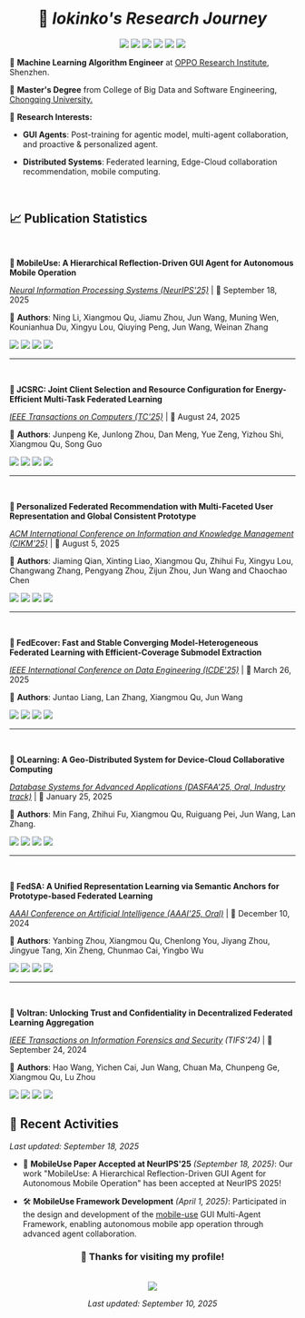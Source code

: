 <div align="center">
  
# 👋 *lokinko's Research Journey*

<img src="https://img.shields.io/badge/GitHub-lokinko-181717?style=flat-square&logo=github&logoColor=white" />
<img src="https://img.shields.io/badge/Zhihu-lokinko-0084FF?style=flat-square&logo=zhihu&logoColor=white" />
<img src="https://img.shields.io/badge/Email-lokinko.cs@gmail.com-D14836?style=flat-square&logo=gmail&logoColor=white" />


<img src="https://img.shields.io/badge/WeChat-lokinko-07C160?style=flat-square&logo=wechat&logoColor=white" />
<img src="https://img.shields.io/badge/QQ-310556100-12B7F5?style=flat-square&logo=tencentqq&logoColor=white" />
<img src="https://img.shields.io/badge/Steam-Lokinko-1B2838?style=flat-square&logo=steam&logoColor=white" /> 


</div>


<div align="left">

🌻 **Machine Learning Algorithm Engineer** at [OPPO Research Institute](https://www.oppo.com/en/), Shenzhen.  

🌱 **Master's Degree** from College of Big Data and Software Engineering, [Chongqing University.](https://www.cqu.edu.cn/)  

🤖 **Research Interests:**

- **GUI Agents**: Post-training for agentic model, multi-agent collaboration, and proactive & personalized agent.

- **Distributed Systems**: Federated learning, Edge-Cloud collaboration recommendation, mobile computing.


</div>

<br>


## 📈 Publication Statistics

<br>

<div align="left">

**🔬 MobileUse: A Hierarchical Reflection-Driven GUI Agent for Autonomous Mobile Operation**  

*[Neural Information Processing Systems (NeurIPS'25)](https://arxiv.org/abs/2507.16853)* | 📅 September 18, 2025  

👤 **Authors**: Ning Li, Xiangmou Qu, Jiamu Zhou, Jun Wang, Muning Wen, Kounianhua Du, Xingyu Lou, Qiuying Peng, Jun Wang, Weinan Zhang

<img src="https://img.shields.io/badge/Conference-NeurIPS'25-darkblue?style=flat-square" />
<img src="https://img.shields.io/badge/GUI_Agents-FF6B6B?style=flat-square" />
<img src="https://img.shields.io/badge/Mobile_Operation-4ECDC4?style=flat-square" />
<img src="https://img.shields.io/badge/Hierarchical_Reflection-45B7D1?style=flat-square" />

<br>

---

<br>

<div align="left">

**🔬 JCSRC: Joint Client Selection and Resource Configuration for Energy-Efficient Multi-Task Federated Learning**  

*[IEEE Transactions on Computers (TC'25)](https://ieeexplore.ieee.org/abstract/document/11151100)* | 📅 August 24, 2025  

👤 **Authors**: Junpeng Ke, Junlong Zhou, Dan Meng, Yue Zeng, Yizhou Shi, Xiangmou Qu, Song Guo

<img src="https://img.shields.io/badge/Journal-IEEE_TC-blue?style=flat-square" />
<img src="https://img.shields.io/badge/Federated_Learning-FF6B6B?style=flat-square" />
<img src="https://img.shields.io/badge/Energy_Efficiency-4ECDC4?style=flat-square" />
<img src="https://img.shields.io/badge/Multi_Task_Learning-45B7D1?style=flat-square" />

<br>

---

<br>

**🔬 Personalized Federated Recommendation with Multi-Faceted User Representation and Global Consistent Prototype**  

*[ACM International Conference on Information and Knowledge Management (CIKM'25)]()* | 📅 August 5, 2025  

👤 **Authors**: Jiaming Qian, Xinting Liao, Xiangmou Qu, Zhihui Fu, Xingyu Lou, Changwang Zhang, Pengyang Zhou, Zijun Zhou, Jun Wang and Chaochao Chen


<img src="https://img.shields.io/badge/Conference-CIKM'25-green?style=flat-square" />
<img src="https://img.shields.io/badge/Federated_Learning-FF6B6B?style=flat-square" />
<img src="https://img.shields.io/badge/Recommendation_Systems-96CEB4?style=flat-square" />
<img src="https://img.shields.io/badge/Personalization-FFEAA7?style=flat-square" />

<br>

---

<br>

**🔬 FedEcover: Fast and Stable Converging Model-Heterogeneous Federated Learning with Efficient-Coverage Submodel Extraction**  

*[IEEE International Conference on Data Engineering (ICDE'25)](https://ieeexplore.ieee.org/abstract/document/11113012/)* | 📅 March 26, 2025  

👤 **Authors**: Juntao Liang, Lan Zhang, Xiangmou Qu, Jun Wang

<img src="https://img.shields.io/badge/Conference-ICDE'25-orange?style=flat-square" />
<img src="https://img.shields.io/badge/Federated_Learning-FF6B6B?style=flat-square" />
<img src="https://img.shields.io/badge/Model_Heterogeneity-DDA0DD?style=flat-square" />
<img src="https://img.shields.io/badge/Convergence-98D8C8?style=flat-square" />

<br>

---

<br>

<div align="left">

**🔬 OLearning: A Geo-Distributed System for Device-Cloud Collaborative Computing**

*[Database Systems for Advanced Applications (DASFAA'25, Oral, Industry track)]()* | 📅 January 25, 2025  

👤 **Authors**: Min Fang, Zhihui Fu, Xiangmou Qu, Ruiguang Pei, Jun Wang, Lan Zhang.


<img src="https://img.shields.io/badge/Conference-DASFAA'25-purple?style=flat-square" />
<img src="https://img.shields.io/badge/Distributed_Systems-FF9F43?style=flat-square" />
<img src="https://img.shields.io/badge/Edge_Computing-10AC84?style=flat-square" />
<img src="https://img.shields.io/badge/Industry_Track-FF3838?style=flat-square" />

<br>

---

<br>

**🔬 FedSA: A Unified Representation Learning via Semantic Anchors for Prototype-based Federated Learning** 

*[AAAI Conference on Artificial Intelligence (AAAI'25, Oral)](https://ojs.aaai.org/index.php/AAAI/article/view/34464)* | 📅 December 10, 2024  

👤 **Authors**: Yanbing Zhou, Xiangmou Qu, Chenlong You, Jiyang Zhou, Jingyue Tang, Xin Zheng, Chunmao Cai, Yingbo Wu

<img src="https://img.shields.io/badge/Conference-AAAI'25-red?style=flat-square" />
<img src="https://img.shields.io/badge/Federated_Learning-FF6B6B?style=flat-square" />
<img src="https://img.shields.io/badge/Representation_Learning-74B9FF?style=flat-square" />
<img src="https://img.shields.io/badge/Semantic_Anchors-FDCB6E?style=flat-square" />

<br>

---

<br>

**🔬 Voltran: Unlocking Trust and Confidentiality in Decentralized Federated Learning Aggregation**

*[IEEE Transactions on Information Forensics and Security]((https://ieeexplore.ieee.org/abstract/document/10703116/) ) (TIFS'24)* | 📅 September 24, 2024  

👤 **Authors**: Hao Wang, Yichen Cai, Jun Wang, Chuan Ma, Chunpeng Ge, Xiangmou Qu, Lu Zhou  

<img src="https://img.shields.io/badge/Journal-IEEE_TIFS-blue?style=flat-square" />
<img src="https://img.shields.io/badge/Federated_Learning-FF6B6B?style=flat-square" />
<img src="https://img.shields.io/badge/Security-FF7675?style=flat-square" />
<img src="https://img.shields.io/badge/Trust-6C5CE7?style=flat-square" />

<br>

</div>



## 📅 Recent Activities

*Last updated: September 18, 2025*



<div align="left">

- 🚀 **MobileUse Paper Accepted at NeurIPS'25** *(September 18, 2025)*: Our work "MobileUse: A Hierarchical Reflection-Driven GUI Agent for Autonomous Mobile Operation" has been accepted at NeurIPS 2025!


- 🛠️ **MobileUse Framework Development** *(April 1, 2025)*: Participated in the design and development of the [mobile-use](https://github.com/MadeAgents/mobile-use) GUI Multi-Agent Framework, enabling autonomous mobile app operation through advanced agent collaboration.



</div>




<div align="center">



### 🌟 Thanks for visiting my profile!

<br>

<img src="https://komarev.com/ghpvc/?username=lokinko&style=flat-square&color=blueviolet" />


*Last updated: September 10, 2025*


</div>

<!-- markdownlint-restore -->
<!-- prettier-ignore-end -->
<!-- languages:end -->
